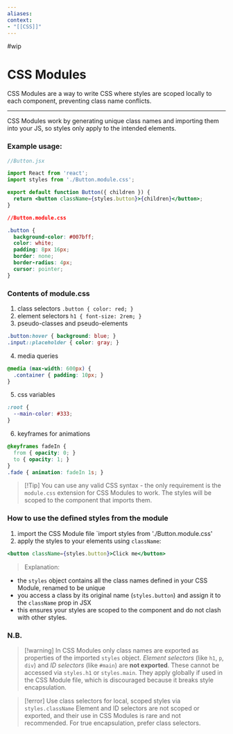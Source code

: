 ```yaml
---
aliases:
context:
- "[[CSS]]"
---
```


#wip

# CSS Modules

CSS Modules are a way to write CSS where styles are scoped locally to each component, preventing class name conflicts.

---
CSS Modules work by generating unique class names and importing them into your JS, so styles only apply to the intended elements.

### Example usage:
``` jsx
//Button.jsx

import React from 'react';
import styles from './Button.module.css';

export default function Button({ children }) {
  return <button className={styles.button}>{children}</button>;
}
```

``` css
//Button.module.css

.button {
  background-color: #007bff;
  color: white;
  padding: 8px 16px;
  border: none;
  border-radius: 4px;
  cursor: pointer;
}
```

### Contents of module.css
1. class selectors `.button { color: red; }`
2. element selectors `h1 { font-size: 2rem; }`
3. pseudo-classes and pseudo-elements
``` css
.button:hover { background: blue; }
.input::placeholder { color: gray; }
```
4. media queries
``` css
@media (max-width: 600px) {
  .container { padding: 10px; }
}
```
5. css variables
``` css
:root {
  --main-color: #333;
}
```
6. keyframes for animations
``` css
@keyframes fadeIn {
  from { opacity: 0; }
  to { opacity: 1; }
}
.fade { animation: fadeIn 1s; }
```

> [!Tip] You can use any valid CSS syntax - the only requirement is the `module.css` extension for CSS Modules to work. The styles will be scoped to the component that imports them.

### How to use the defined styles from the module
1. import the CSS Module file `import styles from './Button.module.css'
2. apply the styles to your elements using `className`:
``` jsx
<button className={styles.button}>Click me</button>
```
> Explanation:
- the `styles` object contains all the class names defined in your CSS Module, renamed to be unique
- you access a class by its original name (`styles.button`) and assign it to the `className` prop in JSX
- this ensures your styles are scoped to the component and do not clash with other styles.

### N.B.
> [!warning] In CSS Modules only class names are exported as properties of the imported `styles` object.
> *Element selectors* (like `h1`, `p`, `div`) and *ID selectors* (like `#main`) are **not exported**. These cannot be accessed via `styles.h1` or `styles.main`. They apply globally if used in the CSS Module file, which is discouraged because it breaks style encapsulation.

> [!error] 
> Use class selectors for local, scoped styles via `styles.className`
> Element and ID selectors are not scoped or exported, and their use in CSS Modules is rare and not recommended. For true encapsulation, prefer class selectors.